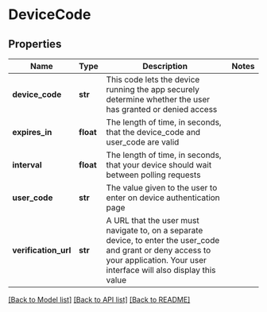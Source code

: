 # DeviceCode

## Properties
Name | Type | Description | Notes
------------ | ------------- | ------------- | -------------
**device_code** | **str** | This code lets the device running the app securely determine whether the user has granted or denied access | 
**expires_in** | **float** | The length of time, in seconds, that the device_code and user_code are valid | 
**interval** | **float** | The length of time, in seconds, that your device should wait between polling requests | 
**user_code** | **str** | The value given to the user to enter on device authentication page | 
**verification_url** | **str** | A URL that the user must navigate to, on a separate device, to enter the user_code and grant or deny access to your application. Your user interface will also display this value | 

[[Back to Model list]](../README.md#documentation-for-models) [[Back to API list]](../README.md#documentation-for-api-endpoints) [[Back to README]](../README.md)


